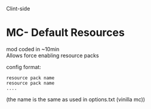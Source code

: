 Clint-side
# MC- Default Resources
mod coded in ~10min  
Allows force enabling resource packs

config format:
```
resource pack name   
resource pack name  
....
```

(the name is the same as used in options.txt (vinilla mc))
